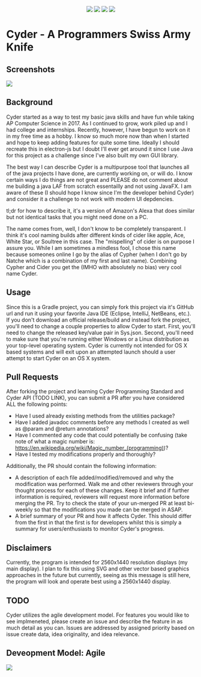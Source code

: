 <p align="center">
<a>
<img  src="https://img.shields.io/github/license/NathanCheshire/Cyder?color=26A8FF&style=for-the-badge"/>
</a>
<a>
<img  src="https://img.shields.io/github/issues/NathanCheshire/Cyder?color=26A8FF&style=for-the-badge"/>
</a>
<a>
<img  src="https://img.shields.io/tokei/lines/Github.com/NathanCheshire/Cyder?color=26A8FF&style=for-the-badge"/>
</a>
<a>
<img  src="https://img.shields.io/github/repo-size/NathanCheshire/Cyder?color=26A8FF&style=for-the-badge"/>
</a>
</p>

# Cyder - A Programmers Swiss Army Knife

## Screenshots
<img src="https://i.imgur.com/IgwRizU.png" data-canonical-src="https://i.imgur.com/IgwRizU.png"/>

## Background

Cyder started as a way to test my basic java skills and have fun while taking AP Computer Science in 2017. As I continued to grow, work piled up and I had college and internships. Recently, however, I have begun to work on it in my free time as a hobby. I know so much more now than when I started and hope to keep adding features for quite some time. Ideally I should recreate this in electron-js but I doubt I'll ever get around it since I use Java for this project as a challenge since I've also built my own GUI library.

The best way I can describe Cyder is a multipurpose tool that launches all of the java projects I have done, are currently working on, or will do. I know certain ways I do things are not great and PLEASE do not comment about me building a java LAF from scratch essentailly and not using JavaFX. I am aware of these (I should hope I know since I'm the developer behind Cyder) and consider it a challenge to not work with modern UI depdencies.

tl;dr for how to describe it, it's a version of Amazon's Alexa that does similar but not identical tasks that you might need done on a PC.

The name comes from, well, I don't know to be completely transparent. I think it's cool naming builds after different kinds of cider like apple, Ace, White Star, or Soultree in this case. The "mispelling" of cider is on purpose I assure you. While I am sometimes a mindless fool, I chose this name because someones online I go by the alias of Cypher (when I don't go by Natche which is a combination of my first and last name). Combining Cypher and Cider you get the (IMHO with absolutely no bias) very cool name Cyder.

## Usage

Since this is a Gradle project, you can simply fork this project via it's GitHub url and run it using your favorite Java IDE (Eclipse, IntelliJ, NetBeans, etc.). If you don't download an official release/build and instead fork the project, you'll need to change a couple properties to allow Cyder to start. First, you'll need to change the released key/value pair in Sys.json. Second, you'll need to make sure that you're running either Windows or a Linux distribution as your top-level operating system. Cyder is currently not intended for OS X based systems and will exit upon an attempted launch should a user attempt to start Cyder on an OS X system.

## Pull Requests

After forking the project and learning Cyder Programming Standard and Cyder API (TODO LINK), you can submit a PR after you have considered ALL the following points:

* Have I used already existing methods from the utilities package?
* Have I added javadoc comments before any methods I created as well as @param and @return annotations?
* Have I commented any code that could potentially be confusing (take note of what a magic number is: https://en.wikipedia.org/wiki/Magic_number_(programming))?
* Have I tested my modifications properly and thoroughly? 

Additionally, the PR should contain the following information:

* A description of each file added/modified/removed and why the modification was performed. Walk me and other reviewers through your thought process for each of these changes. Keep it brief and if further information is required, reviewers will request more information before merging the PR. Try to check the state of your un-merged PR at least bi-weekly so that the modifications you made can be merged in ASAP.
* A brief summary of your PR and how it affects Cyder. This should differ from the first in that the first is for developers whilst this is simply a summary for users/enthusiasts to monitor Cyder's progress.

## Disclaimers

Currently, the program is intended for 2560x1440 resolution displays (my main display). I plan to fix this using SVG and other vector based graphics approaches in the future but currently, seeing as this message is still here, the program will look and operate best using a 2560x1440 display.

## TODO

Cyder utilizes the agile development model. For features you would like to see implmeneted, please create an issue and describe the feature in as much detail as you can. Issues are addressed by assigned priority based on issue create data, idea originality, and idea relevance. 


## Deveopment Model: Agile
<img src="https://i.imgur.com/VKeVG4F.png" data-canonical-src="https://i.imgur.com/VKeVG4F.png"/>

